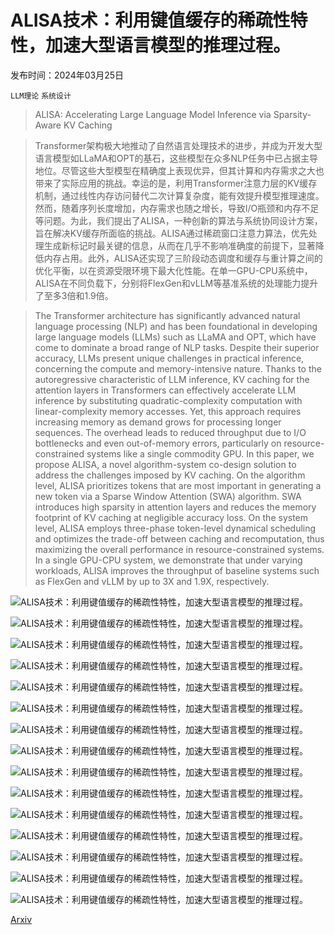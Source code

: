 # ALISA技术：利用键值缓存的稀疏性特性，加速大型语言模型的推理过程。

发布时间：2024年03月25日

`LLM理论` `系统设计`

> ALISA: Accelerating Large Language Model Inference via Sparsity-Aware KV Caching

> Transformer架构极大地推动了自然语言处理技术的进步，并成为开发大型语言模型如LLaMA和OPT的基石，这些模型在众多NLP任务中已占据主导地位。尽管这些大型模型在精确度上表现优异，但其计算和内存需求之大也带来了实际应用的挑战。幸运的是，利用Transformer注意力层的KV缓存机制，通过线性内存访问替代二次计算复杂度，能有效提升模型推理速度。然而，随着序列长度增加，内存需求也随之增长，导致I/O瓶颈和内存不足等问题。为此，我们提出了ALISA，一种创新的算法与系统协同设计方案，旨在解决KV缓存所面临的挑战。ALISA通过稀疏窗口注意力算法，优先处理生成新标记时最关键的信息，从而在几乎不影响准确度的前提下，显著降低内存占用。此外，ALISA还实现了三阶段动态调度和缓存与重计算之间的优化平衡，以在资源受限环境下最大化性能。在单一GPU-CPU系统中，ALISA在不同负载下，分别将FlexGen和vLLM等基准系统的处理能力提升了至多3倍和1.9倍。

> The Transformer architecture has significantly advanced natural language processing (NLP) and has been foundational in developing large language models (LLMs) such as LLaMA and OPT, which have come to dominate a broad range of NLP tasks. Despite their superior accuracy, LLMs present unique challenges in practical inference, concerning the compute and memory-intensive nature. Thanks to the autoregressive characteristic of LLM inference, KV caching for the attention layers in Transformers can effectively accelerate LLM inference by substituting quadratic-complexity computation with linear-complexity memory accesses. Yet, this approach requires increasing memory as demand grows for processing longer sequences. The overhead leads to reduced throughput due to I/O bottlenecks and even out-of-memory errors, particularly on resource-constrained systems like a single commodity GPU. In this paper, we propose ALISA, a novel algorithm-system co-design solution to address the challenges imposed by KV caching. On the algorithm level, ALISA prioritizes tokens that are most important in generating a new token via a Sparse Window Attention (SWA) algorithm. SWA introduces high sparsity in attention layers and reduces the memory footprint of KV caching at negligible accuracy loss. On the system level, ALISA employs three-phase token-level dynamical scheduling and optimizes the trade-off between caching and recomputation, thus maximizing the overall performance in resource-constrained systems. In a single GPU-CPU system, we demonstrate that under varying workloads, ALISA improves the throughput of baseline systems such as FlexGen and vLLM by up to 3X and 1.9X, respectively.

![ALISA技术：利用键值缓存的稀疏性特性，加速大型语言模型的推理过程。](../../../paper_images/2403.17312/intro_revised_v.png)

![ALISA技术：利用键值缓存的稀疏性特性，加速大型语言模型的推理过程。](../../../paper_images/2403.17312/figure2_revised.png)

![ALISA技术：利用键值缓存的稀疏性特性，加速大型语言模型的推理过程。](../../../paper_images/2403.17312/figure3_revised.png)

![ALISA技术：利用键值缓存的稀疏性特性，加速大型语言模型的推理过程。](../../../paper_images/2403.17312/fig4_a.png)

![ALISA技术：利用键值缓存的稀疏性特性，加速大型语言模型的推理过程。](../../../paper_images/2403.17312/fig4_b.png)

![ALISA技术：利用键值缓存的稀疏性特性，加速大型语言模型的推理过程。](../../../paper_images/2403.17312/fig4_c.png)

![ALISA技术：利用键值缓存的稀疏性特性，加速大型语言模型的推理过程。](../../../paper_images/2403.17312/fig4_d.png)

![ALISA技术：利用键值缓存的稀疏性特性，加速大型语言模型的推理过程。](../../../paper_images/2403.17312/figure_5_revised.png)

![ALISA技术：利用键值缓存的稀疏性特性，加速大型语言模型的推理过程。](../../../paper_images/2403.17312/swa_illustration_revised_new.png)

![ALISA技术：利用键值缓存的稀疏性特性，加速大型语言模型的推理过程。](../../../paper_images/2403.17312/ds_new.png)

![ALISA技术：利用键值缓存的稀疏性特性，加速大型语言模型的推理过程。](../../../paper_images/2403.17312/figure_8_revised.png)

![ALISA技术：利用键值缓存的稀疏性特性，加速大型语言模型的推理过程。](../../../paper_images/2403.17312/figure9_revised.png)

![ALISA技术：利用键值缓存的稀疏性特性，加速大型语言模型的推理过程。](../../../paper_images/2403.17312/figure_10_revised.png)

![ALISA技术：利用键值缓存的稀疏性特性，加速大型语言模型的推理过程。](../../../paper_images/2403.17312/figure_11_revised.png)

![ALISA技术：利用键值缓存的稀疏性特性，加速大型语言模型的推理过程。](../../../paper_images/2403.17312/figure_12_revised.png)

[Arxiv](https://arxiv.org/abs/2403.17312)